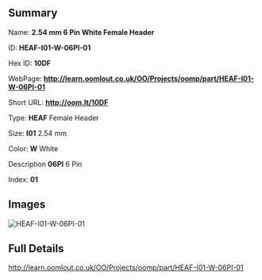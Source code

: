 

## Summary
 
Name: __2.54 mm 6 Pin White Female Header__

ID: __HEAF-I01-W-06PI-01__

Hex ID: __10DF__

WebPage: __http://learn.oomlout.co.uk/OO/Projects/oomp/part/HEAF-I01-W-06PI-01__

Short URL: __http://oom.lt/10DF__


Type: __HEAF__ Female Header 

Size: __I01__ 2.54 mm 

Color: __W__ White 

Description __06PI__ 6 Pin 

Index: __01__


## Images
![HEAF-I01-W-06PI-01](http://oomlout.com/oomp-gen/parts/HEAF-I01-W-06PI-01/HEAF-I01-W-06PI-01_420.jpg)



## Full Details

 http://learn.oomlout.co.uk/OO/Projects/oomp/part/HEAF-I01-W-06PI-01














